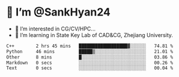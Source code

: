 # 👋 I’m @SankHyan24

- 👀 I’m interested in CG/CV/HPC...
- 🌱 I’m learning in State Key Lab of CAD&CG, Zhejiang University.

<!---
SankHyan24/SankHyan24 is a ✨ special ✨ repository because its `README.md` (this file) appears on your GitHub profile.
You can click the Preview link to take a look at your changes.
--->
<!--START_SECTION:waka-->

```txt
C++        2 hrs 45 mins   ██████████████████▓░░░░░░   74.81 %
Python     46 mins         █████▒░░░░░░░░░░░░░░░░░░░   21.01 %
Other      8 mins          █░░░░░░░░░░░░░░░░░░░░░░░░   03.86 %
Markdown   0 secs          ░░░░░░░░░░░░░░░░░░░░░░░░░   00.26 %
Text       0 secs          ░░░░░░░░░░░░░░░░░░░░░░░░░   00.04 %
```

<!--END_SECTION:waka-->
